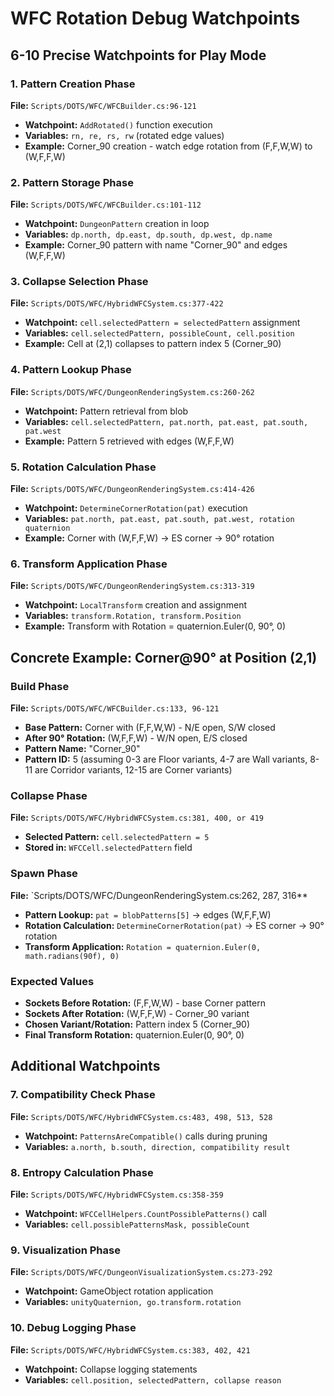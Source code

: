 # WFC Rotation Debug Watchpoints

## 6-10 Precise Watchpoints for Play Mode

### 1. Pattern Creation Phase
**File:** `Scripts/DOTS/WFC/WFCBuilder.cs:96-121`
- **Watchpoint:** `AddRotated()` function execution
- **Variables:** `rn, re, rs, rw` (rotated edge values)
- **Example:** Corner_90 creation - watch edge rotation from (F,F,W,W) to (W,F,F,W)

### 2. Pattern Storage Phase  
**File:** `Scripts/DOTS/WFC/WFCBuilder.cs:101-112`
- **Watchpoint:** `DungeonPattern` creation in loop
- **Variables:** `dp.north, dp.east, dp.south, dp.west, dp.name`
- **Example:** Corner_90 pattern with name "Corner_90" and edges (W,F,F,W)

### 3. Collapse Selection Phase
**File:** `Scripts/DOTS/WFC/HybridWFCSystem.cs:377-422`
- **Watchpoint:** `cell.selectedPattern = selectedPattern` assignment
- **Variables:** `cell.selectedPattern, possibleCount, cell.position`
- **Example:** Cell at (2,1) collapses to pattern index 5 (Corner_90)

### 4. Pattern Lookup Phase
**File:** `Scripts/DOTS/WFC/DungeonRenderingSystem.cs:260-262`
- **Watchpoint:** Pattern retrieval from blob
- **Variables:** `cell.selectedPattern, pat.north, pat.east, pat.south, pat.west`
- **Example:** Pattern 5 retrieved with edges (W,F,F,W)

### 5. Rotation Calculation Phase
**File:** `Scripts/DOTS/WFC/DungeonRenderingSystem.cs:414-426`
- **Watchpoint:** `DetermineCornerRotation(pat)` execution
- **Variables:** `pat.north, pat.east, pat.south, pat.west, rotation quaternion`
- **Example:** Corner with (W,F,F,W) → ES corner → 90° rotation

### 6. Transform Application Phase
**File:** `Scripts/DOTS/WFC/DungeonRenderingSystem.cs:313-319`
- **Watchpoint:** `LocalTransform` creation and assignment
- **Variables:** `transform.Rotation, transform.Position`
- **Example:** Transform with Rotation = quaternion.Euler(0, 90°, 0)

## Concrete Example: Corner@90° at Position (2,1)

### Build Phase
**File:** `Scripts/DOTS/WFC/WFCBuilder.cs:133, 96-121`
- **Base Pattern:** Corner with (F,F,W,W) - N/E open, S/W closed
- **After 90° Rotation:** (W,F,F,W) - W/N open, E/S closed
- **Pattern Name:** "Corner_90"
- **Pattern ID:** 5 (assuming 0-3 are Floor variants, 4-7 are Wall variants, 8-11 are Corridor variants, 12-15 are Corner variants)

### Collapse Phase
**File:** `Scripts/DOTS/WFC/HybridWFCSystem.cs:381, 400, or 419`
- **Selected Pattern:** `cell.selectedPattern = 5`
- **Stored in:** `WFCCell.selectedPattern` field

### Spawn Phase
**File:** `Scripts/DOTS/WFC/DungeonRenderingSystem.cs:262, 287, 316**
- **Pattern Lookup:** `pat = blobPatterns[5]` → edges (W,F,F,W)
- **Rotation Calculation:** `DetermineCornerRotation(pat)` → ES corner → 90° rotation
- **Transform Application:** `Rotation = quaternion.Euler(0, math.radians(90f), 0)`

### Expected Values
- **Sockets Before Rotation:** (F,F,W,W) - base Corner pattern
- **Sockets After Rotation:** (W,F,F,W) - Corner_90 variant
- **Chosen Variant/Rotation:** Pattern index 5 (Corner_90)
- **Final Transform Rotation:** quaternion.Euler(0, 90°, 0)

## Additional Watchpoints

### 7. Compatibility Check Phase
**File:** `Scripts/DOTS/WFC/HybridWFCSystem.cs:483, 498, 513, 528`
- **Watchpoint:** `PatternsAreCompatible()` calls during pruning
- **Variables:** `a.north, b.south, direction, compatibility result`

### 8. Entropy Calculation Phase
**File:** `Scripts/DOTS/WFC/HybridWFCSystem.cs:358-359`
- **Watchpoint:** `WFCCellHelpers.CountPossiblePatterns()` call
- **Variables:** `cell.possiblePatternsMask, possibleCount`

### 9. Visualization Phase
**File:** `Scripts/DOTS/WFC/DungeonVisualizationSystem.cs:273-292`
- **Watchpoint:** GameObject rotation application
- **Variables:** `unityQuaternion, go.transform.rotation`

### 10. Debug Logging Phase
**File:** `Scripts/DOTS/WFC/HybridWFCSystem.cs:383, 402, 421`
- **Watchpoint:** Collapse logging statements
- **Variables:** `cell.position, selectedPattern, collapse reason`

